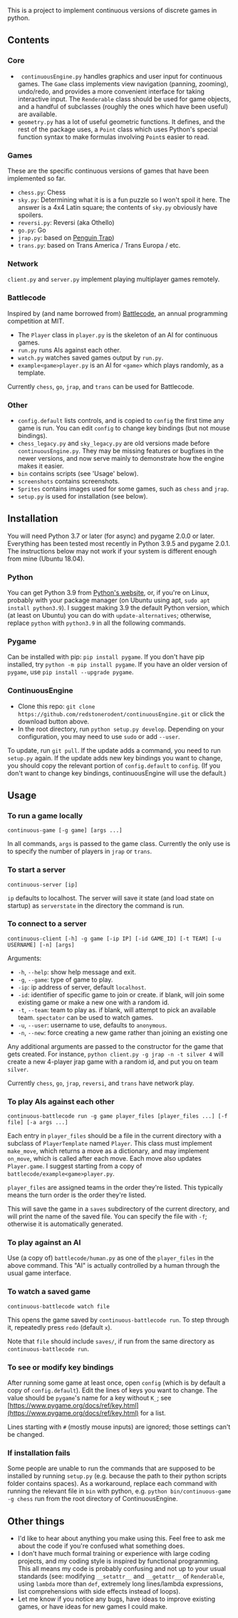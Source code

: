 This is a project to implement continuous versions of discrete games in python.


## Contents

### Core

* ` continuousEngine.py` handles graphics and user input for continuous games. The `Game` class implements view navigation (panning, zooming), undo/redo, and provides a more convenient interface for taking interactive input. The `Renderable` class should be used for game objects, and a handful of subclasses (roughly the ones which have been useful) are available.
* `geometry.py` has a lot of useful geometric functions. It defines, and the rest of the package uses, a `Point` class which uses Python's special function syntax to make formulas involving `Point`s easier to read.

### Games

These are the specific continuous versions of games that have been implemented so far.

* `chess.py`: Chess
* `sky.py`: Determining what it is is a fun puzzle so I won't spoil it here. The answer is a 4x4 Latin square; the contents of `sky.py` obviously have spoilers.
* `reversi.py`: Reversi (aka Othello)
* `go.py`: Go
* `jrap.py`:  based on [Penguin Trap](https://boardgamegeek.com/boardgame/225981/penguin-trap))
* `trans.py`: based on Trans America / Trans Europa / etc.

### Network

`client.py` and `server.py` implement playing multiplayer games remotely.

### Battlecode

Inspired by (and name borrowed from) [Battlecode](https://battlecode.org/), an annual programming competition at MIT.

* The `Player` class in `player.py` is the skeleton of an AI for continuous games.
* `run.py` runs AIs against each other.
* `watch.py` watches saved games output by `run.py`.
* `example<game>player.py` is an AI for `<game>` which plays randomly, as a template.

Currently `chess`, `go`, `jrap`, and `trans` can be used for Battlecode.

### Other

* `config.default` lists controls, and is copied to `config` the first time any game is run. You can edit `config` to change key bindings (but not mouse bindings).
* `chess_legacy.py` and `sky_legacy.py` are old versions made before `continuousEngine.py`. They may be missing features or bugfixes in the newer versions, and now serve mainly to demonstrate how the engine makes it easier.
* `bin` contains scripts (see 'Usage' below).
* `screenshots` contains screenshots.
* `Sprites` contains images used for some games, such as `chess` and `jrap`.
* `setup.py` is used for installation (see below).


## Installation

You will need Python 3.7 or later (for async) and pygame 2.0.0 or later. Everything has been tested most recently in Python 3.9.5 and pygame 2.0.1. The instructions below may not work if your system is different enough from mine (Ubuntu 18.04).

### Python

You can get Python 3.9 from [Python's website](https://www.python.org/), or, if you're on Linux, probably with your package manager (on Ubuntu using apt, `sudo apt install python3.9`). I suggest making 3.9 the default Python version, which (at least on Ubuntu) you can do with `update-alternatives`; otherwise, replace `python` with `python3.9` in all the following commands.

### Pygame

Can be installed with pip: `pip install pygame`. If you don't have pip installed, try `python -m pip install pygame`. If you have an older version of `pygame`, use `pip install --upgrade pygame`.

### ContinuousEngine

* Clone this repo: `git clone https://github.com/redstonerodent/continuousEngine.git` or click the download button above.
* In the root directory, run `python setup.py develop`. Depending on your configuration, you may need to use `sudo` or add `--user`.

To update, run `git pull`. If the update adds a command, you need to run `setup.py` again. If the update adds new key bindings you want to change, you should copy the relevant portion of `config.default` to `config`. (If you don't want to change key bindings, continuousEngine will use the default.)


## Usage

### To run a game locally

`continuous-game [-g game] [args ...]`

In all commands, `args` is passed to the game class. Currently the only use is to specify the number of players in `jrap` or `trans`.

### To start a server

`continuous-server [ip]`

`ip` defaults to localhost. The server will save it state (and load state on startup) as `serverstate` in the directory the command is run.

### To connect to a server

`continuous-client [-h] -g game [-ip IP] [-id GAME_ID]
                        [-t TEAM] [-u USERNAME] [-n] [args]`

Arguments:

* `-h`, `--help`: show help message and exit.
* `-g`, `--game`: type of game to play.
* `-ip`: ip address of server, default `localhost`.
* `-id`: identifier of specific game to join or create. if blank, will join some existing game or make a new one with a random id.
* `-t`, `--team`: team to play as. if blank, will attempt to pick an available team. `spectator` can be used to watch games.
* `-u`, `--user`: username to use, defaults to `anonymous`.
* `-n`, `--new`: force creating a new game rather than joining an existing one

Any additional arguments are passed to the constructor for the game that gets created. For instance, `python client.py -g jrap -n -t silver 4` will create a new 4-player jrap game with a random id, and put you on team `silver`.

Currently `chess`, `go`, `jrap`, `reversi`, and `trans` have network play.

### To play AIs against each other

`continuous-battlecode run -g game player_files [player_files ...] [-f file] [-a args ...]`


Each entry in `player_files` should be a file in the current directory with a subclass of `PlayerTemplate` named `Player`. This class must implement `make_move`, which returns a move as a dictionary, and may implement `on_move`, which is called after each move. Each move also updates `Player.game`. I suggest starting from a copy of `battlecode/example<game>player.py`.

`player_files` are assigned teams in the order they're listed. This typically means the turn order is the order they're listed.

This will save the game in a `saves` subdirectory of the current directory, and will print the name of the saved file. You can specify the file with `-f`; otherwise it is automatically generated.

### To play against an AI

Use (a copy of) `battlecode/human.py` as one of the `player_files` in the above command. This "AI" is actually controlled by a human through the usual game interface.

### To watch a saved game

`continuous-battlecode watch file`

This opens the game saved by `continuous-battlecode run`. To step through it, repeatedly press `redo` (default `x`).

Note that `file` should include `saves/`, if run from the same directory as `continuous-battlecode run`.

### To see or modify key bindings

After running some game at least once, open `config` (which is by default a copy of `config.default`). Edit the lines of keys you want to change. The value should be `pygame`'s name for a key without `K_`; see [https://www.pygame.org/docs/ref/key.html](https://www.pygame.org/docs/ref/key.html) for a list.

Lines starting with `#` (mostly mouse inputs) are ignored; those settings can't be changed.

### If installation fails

Some people are unable to run the commands that are supposed to be installed by running `setup.py` (e.g. because the path to their python scripts folder contains spaces). As a workaround, replace each command with running the relevant file in `bin` with python, e.g. `python bin/continuous-game -g chess` run from the root directory of ContinuousEngine.

## Other things

* I'd like to hear about anything you make using this. Feel free to ask me about the code if you're confused what something does.
* I don't have much formal training or experience with large coding projects, and my coding style is inspired by functional programming. This all means my code is probably confusing and not up to your usual standards (see: modifying `__setattr__` and `__getattr__` of `Renderable`, using `lambda` more than `def`, extremely long lines/lambda expressions, list comprehensions with side effects instead of loops).
* Let me know if you notice any bugs, have ideas to improve existing games, or have ideas for new games I could make.
